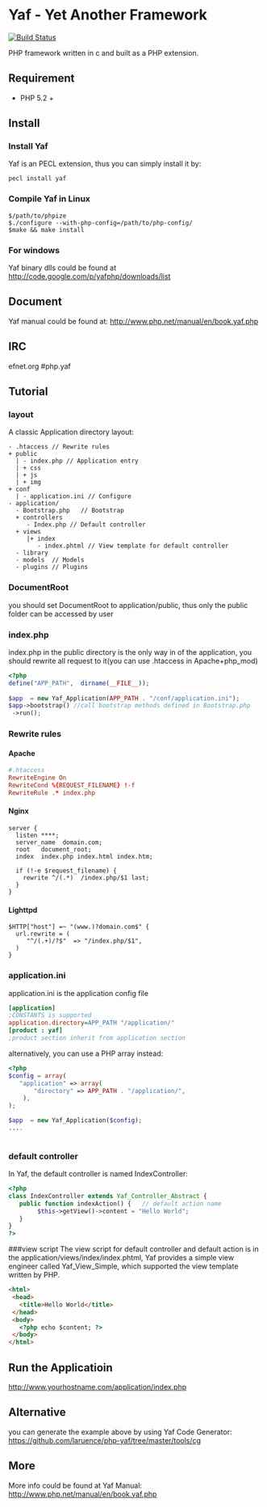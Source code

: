 # Yaf - Yet Another Framework  
[![Build Status](https://secure.travis-ci.org/laruence/php-yaf.png)](http://travis-ci.org/laruence/php-yaf)

PHP framework written in c and built as a PHP extension.

## Requirement
- PHP 5.2 +

## Install

### Install Yaf 
Yaf is an PECL extension, thus you can simply install it by:
````
pecl install yaf
````
### Compile Yaf in Linux
````
$/path/to/phpize
$./configure --with-php-config=/path/to/php-config/
$make && make install
````

### For windows 
Yaf binary dlls could be found at http://code.google.com/p/yafphp/downloads/list

## Document
Yaf manual could be found at: http://www.php.net/manual/en/book.yaf.php

## IRC
efnet.org #php.yaf

## Tutorial

### layout
A classic Application directory layout:

````
- .htaccess // Rewrite rules
+ public
  | - index.php // Application entry
  | + css
  | + js
  | + img
+ conf
  | - application.ini // Configure 
- application/
  - Bootstrap.php   // Bootstrap
  + controllers
     - Index.php // Default controller
  + views    
     |+ index   
        - index.phtml // View template for default controller
  - library
  - models  // Models
  - plugins // Plugins
````
### DocumentRoot
you should set DocumentRoot to application/public, thus only the public folder can be accessed by user

### index.php
index.php in the public directory is the only way in of the application, you should rewrite all request to it(you can use .htaccess in Apache+php_mod) 

````php
<?php
define("APP_PATH",  dirname(__FILE__));
 
$app  = new Yaf_Application(APP_PATH . "/conf/application.ini");
$app->bootstrap() //call bootstrap methods defined in Bootstrap.php
 ->run();
````
### Rewrite rules

#### Apache

````conf
#.htaccess
RewriteEngine On
RewriteCond %{REQUEST_FILENAME} !-f
RewriteRule .* index.php
````

#### Nginx

````
server {
  listen ****;
  server_name  domain.com;
  root   document_root;
  index  index.php index.html index.htm;
 
  if (!-e $request_filename) {
    rewrite ^/(.*)  /index.php/$1 last;
  }
}
````

#### Lighttpd

````
$HTTP["host"] =~ "(www.)?domain.com$" {
  url.rewrite = (
     "^/(.+)/?$"  => "/index.php/$1",
  )
}
````

### application.ini
application.ini is the application config file
````ini
[application]
;CONSTANTS is supported
application.directory=APP_PATH "/application/" 
[product : yaf]
;product section inherit from application section
````
alternatively, you can use a PHP array instead: 
````php
<?php
$config = array(
   "application" => array(
       "directory" => APP_PATH . "/application/",
    ),
);

$app  = new Yaf_Application($config);
....
  
````
### default controller
In Yaf, the default controller is named IndexController:

````php
<?php
class IndexController extends Yaf_Controller_Abstract {
   public function indexAction() {   // default action name
        $this->getView()->content = "Hello World";
   }
}
?>
````

###view script
The view script for default controller and default action is in the application/views/index/index.phtml, Yaf provides a simple view engineer called Yaf_View_Simple, which supported the view template written by PHP.

````html
<html>
 <head>
   <title>Hello World</title>
 </head>
 <body>
   <?php echo $content; ?>
 </body>
</html>
````

## Run the Applicatioin

http://www.yourhostname.com/application/index.php

## Alternative
you can generate the example above by using Yaf Code Generator:  https://github.com/laruence/php-yaf/tree/master/tools/cg

## More
More info could be found at Yaf Manual: http://www.php.net/manual/en/book.yaf.php
